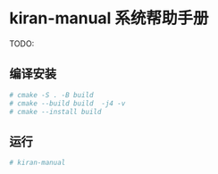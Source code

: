 # kiran-manual 系统帮助手册

TODO:
## 编译安装
```bash
# cmake -S . -B build
# cmake --build build  -j4 -v
# cmake --install build
```

## 运行
```bash
# kiran-manual
```
